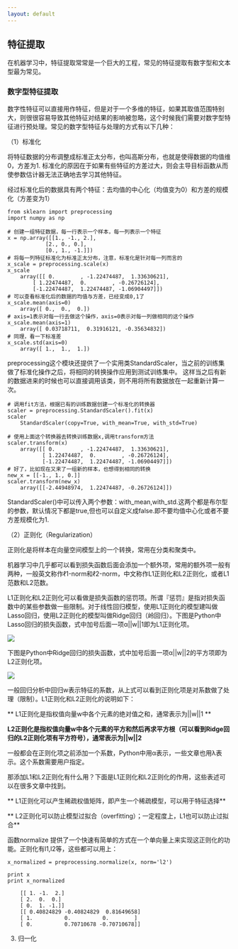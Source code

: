 ```yaml
---
layout: default
---
```


## 特征提取 ##
在机器学习中，特征提取常常是一个巨大的工程，常见的特征提取有数字型和文本型最为常见。

### 数字型特征提取  ##

数字性特征可以直接用作特征，但是对于一个多维的特征，如果其取值范围特别大，则很很容易导致其他特征对结果的影响被忽略，这个时候我们需要对数字型特征进行预处理。常见的数字型特征与处理的方式有以下几种：

（1）标准化

将特征数据的分布调整成标准正太分布，也叫高斯分布，也就是使得数据的均值维0，方差为1.
标准化的原因在于如果有些特征的方差过大，则会主导目标函数从而使参数估计器无法正确地去学习其他特征。

经过标准化后的数据具有两个特征：去均值的中心化（均值变为0）和方差的规模化（方差变为1）

	from sklearn import preprocessing
	import numpy as np

	# 创建一组特征数据，每一行表示一个样本，每一列表示一个特征
	x = np.array([[1., -1., 2.],
              	[2., 0., 0.],
              	[0., 1., -1.]])
	# 将每一列特征标准化为标准正太分布，注意，标准化是针对每一列而言的
	x_scale = preprocessing.scale(x)
	x_scale
		array([[ 0.        , -1.22474487,  1.33630621],
       		[ 1.22474487,  0.        , -0.26726124],
       		[-1.22474487,  1.22474487, -1.06904497]])
	# 可以查看标准化后的数据的均值与方差，已经变成0,1了
	x_scale.mean(axis=0)
		array([ 0.,  0.,  0.])
	# axis=1表示对每一行去做这个操作，axis=0表示对每一列做相同的这个操作
	x_scale.mean(axis=1)
		array([ 0.03718711,  0.31916121, -0.35634832])
	# 同理，看一下标准差
	x_scale.std(axis=0)
		array([ 1.,  1.,  1.])

preprocessing这个模块还提供了一个实用类StandardScaler，当之前的训练集做了标准化操作之后，将相同的转换操作应用到测试训练集中。
这样当之后有新的数据进来的时候也可以直接调用该类，则不用将所有数据放在一起重新计算一次。

	# 调用fit方法，根据已有的训练数据创建一个标准化的转换器
	scaler = preprocessing.StandardScaler().fit(x)
	scaler
		StandardScaler(copy=True, with_mean=True, with_std=True)

	# 使用上面这个转换器去转换训练数据x,调用transform方法
	scaler.transform(x)
		array([[ 0.        , -1.22474487,  1.33630621],
		       [ 1.22474487,  0.        , -0.26726124],
		       [-1.22474487,  1.22474487, -1.06904497]])
	# 好了，比如现在又来了一组新的样本，也想得到相同的转换
	new_x = [[-1., 1., 0.]]
	scaler.transform(new_x)
		array([[-2.44948974,  1.22474487, -0.26726124]])

StandardScaler()中可以传入两个参数：with_mean,with_std.这两个都是布尔型的参数，默认情况下都是true,但也可以自定义成false.即不要均值中心化或者不要方差规模化为1.

（2）正则化（Regularization）

正则化是将样本在向量空间模型上的一个转换，常用在分类和聚类中。

机器学习中几乎都可以看到损失函数后面会添加一个额外项，常用的额外项一般有两种，一般英文称作ℓ1-norm和ℓ2-norm，中文称作L1正则化和L2正则化，或者L1范数和L2范数。

L1正则化和L2正则化可以看做是损失函数的惩罚项。所谓『惩罚』是指对损失函数中的某些参数做一些限制。对于线性回归模型，使用L1正则化的模型建叫做Lasso回归，使用L2正则化的模型叫做Ridge回归（岭回归）。下图是Python中Lasso回归的损失函数，式中加号后面一项α||w||1即为L1正则化项。

![](https://i.imgur.com/x7N0Hqv.png)

下图是Python中Ridge回归的损失函数，式中加号后面一项α||w||2的平方项即为L2正则化项。

![](https://i.imgur.com/pZ4Nctc.png)

一般回归分析中回归w表示特征的系数，从上式可以看到正则化项是对系数做了处理（限制）。L1正则化和L2正则化的说明如下：

 ** L1正则化是指权值向量w中各个元素的绝对值之和，通常表示为||w||1 **

 **L2正则化是指权值向量w中各个元素的平方和然后再求平方根（可以看到Ridge回归的L2正则化项有平方符号），通常表示为||w||2**

一般都会在正则化项之前添加一个系数，Python中用α表示，一些文章也用λ表示。这个系数需要用户指定。

那添加L1和L2正则化有什么用？下面是L1正则化和L2正则化的作用，这些表述可以在很多文章中找到。

 ** L1正则化可以产生稀疏权值矩阵，即产生一个稀疏模型，可以用于特征选择**

 ** L2正则化可以防止模型过拟合（overfitting）；一定程度上，L1也可以防止过拟合**


函数normalize 提供了一个快速有简单的方式在一个单向量上来实现这正则化的功能。正则化有l1,l2等，这些都可以用上：

	x_normalized = preprocessing.normalize(x, norm='l2')

	print x
	print x_normalized

		[[ 1. -1.  2.]
 		[ 2.  0.  0.]
 		[ 0.  1. -1.]]
		[[ 0.40824829 -0.40824829  0.81649658]
 		[ 1.          0.          0.        ]
 		[ 0.          0.70710678 -0.70710678]]

3. 归一化

